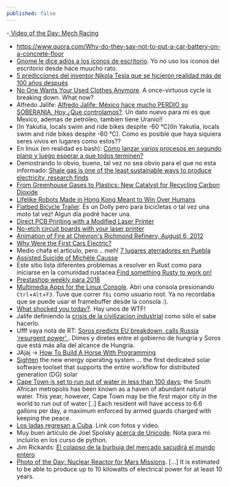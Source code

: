 ```yaml
---
published: false
---
```

-[ Video of the Day: Mech Racing]()
- https://www.quora.com/Why-do-they-say-not-to-put-a-car-battery-on-a-concrete-floor
- [Gnome le dice adiós a los íconos de escritorio](http://www.omgubuntu.co.uk/2018/01/gnome-desktop-icons-removed-3-28). Yo no uso los iconos del escritorio desde hace muucho rato.
- [5 predicciones del inventor Nikola Tesla que se hicieron realidad más de 100 años después](http://www.bbc.com/mundo/noticias-42669125)
- [No One Wants Your Used Clothes Anymore](https://www.bloomberg.com/view/articles/2018-01-15/no-one-wants-your-used-clothes-anymore).  A once-virtuous cycle is breaking down. What now? 
- Alfredo Jalife: [Alfredo Jalife: México hace mucho PERDIO su SOBERANIA. Hoy ¿Que controlamos?](https://www.youtube.com/watch?v=nZGZdsQRuQ4). Un dato nuevo para mi es que Mexico, ademas de petróleo, tambien tiene Uranio!!
- [In Yakutia, locals swim and ride bikes despite -60 °C](In Yakutia, locals swim and ride bikes despite -60 °C). Como es posible que haya siquiera seres vivos en lugares como estos??
- En linux (en realidad es bash):  [Cómo lanzar varios procesos en segundo planp y luego esperar a que todos terminen?](https://stackoverflow.com/questions/14254118/waiting-for-background-processes-to-finish-before-exiting-script)
- Demostrando lo obvio, bueno, tal vez no sea obvio para el que no esta informado: [Shale gas is one of the least sustainable ways to produce electricity, research finds](https://phys.org/news/2018-01-shale-gas-sustainable-ways-electricity.html)
- [From Greenhouse Gases to Plastics: New Catalyst for Recycling Carbon Dioxide](https://www.pddnet.com/news/2018/01/greenhouse-gases-plastics-new-catalyst-recycling-carbon-dioxide)
- [ Lifelike Robots Made in Hong Kong Meant to Win Over Humans](https://www.pddnet.com/news/2018/01/lifelike-robots-made-hong-kong-meant-win-over-humans)
- [Flatbed Bicycle Trailer](http://www.instructables.com/id/Flatbed-Bicycle-Trailer/). Es un Dolly pero para bicicletas o tal vez una moto tal vez! Algun día podré hacer una.
- [Direct PCB Printing with a Modified Laser Printer](https://www.youtube.com/watch?v=5FWUul62irY)
- [No-etch circuit boards with your laser printer](https://www.youtube.com/watch?v=mwwA1d2s2OQ)
- [Animation of Fire at Chevron's Richmond Refinery, August 6, 2012](https://www.youtube.com/watch?v=QiILbGbk8Qk)
- [Why Were the First Cars Electric?](https://www.youtube.com/watch?v=XlMFLPGUiQE)
- Medio chafa el articulo, pero .. meh! [7 lugares aterradores en Puebla](http://pueblados22.mx/7-lugares-aterradores-en-puebla/)
- [Assisted Suicide of Michèle Causse](https://www.youtube.com/watch?v=JfyxUO4ZsDo)
- Este sitio lista diferentes problemas a resolver en Rust como para iniciarse en la comunidad rustacea:[Find something Rusty to work on!](https://www.rustaceans.org/findwork/starters)
- [Prestashop weekly para 2018](http://build.prestashop.com/news/coreweekly-week-02-2018/)
- [Multimedia Apps for the Linux Console](https://www.linux.com/learn/intro-to-linux/2018/1/multimedia-apps-linux-console). Abri una consola presionando `Ctrl`+`Alt`+`F3`. Tuve que correr `fbi` como usuario root. Ya no recordaba que se puede usar el framebuffer desde la consola :).
- [What shocked you today?](https://www.quora.com/What-shocked-you-today). Hay unos de WTF!
- Jalife definiendo la [crisis de la civilizacion industrial](https://www.youtube.com/watch?v=O_MrHEMM8co) como sólo el sabe hacerlo.
- Ufff vaya nota de RT: [ Soros predicts EU breakdown, calls Russia ‘resurgent power’ ](https://www.rt.com/news/416260-soros-eu-collapse-russia/). Dimes y diretes entre el gobierno de hungría y Soros que está más alla del alcance de Hungría.
- JAjaj -> [How To Build A Horse With Programming](https://blog.toggl.com/build-horse-programming/)
- [Sighten](https://www.sighten.io/) the new energy operating system ... the first dedicated solar software toolset that supports the entire workflow for distributed generation (DG) solar
- [Cape Town is set to run out of water in less than 100 days](http://www.sciencealert.com/cape-town-south-africa-is-set-to-run-out-of-water-in-less-than-100-days-day-zero); the South African metropolis has been known as a haven of abundant natural water. This year, however, Cape Town may be the first major city in the world to run out of water [..] Each resident will have access to 6.6 gallons per day, a maximum enforced by armed guards charged with keeping the peace.
- [Los ladas regresan a Cuba](http://www.acn.cu/cuba/31582-regresan-los-ladas-a-cuba-fotos-y-video). Link con fotos y video.
- Muy buen artículo de Joel Spolsky [acerca de Unicode](https://www.joelonsoftware.com/2003/10/08/the-absolute-minimum-every-software-developer-absolutely-positively-must-know-about-unicode-and-character-sets-no-excuses/). Nota para mi: incluirlo en los curso de python.
- Jim Rickards: [El colapso de la burbuja del mercado sacudirá el mundo entero](https://actualidad.rt.com/actualidad/260399-colapso-burbuja-mercado-sacudir)
- [ Photo of the Day: Nuclear Reactor for Mars Missions](https://www.pddnet.com/news/2018/01/photo-day-nuclear-reactor-mars-missions). [...] It is estimated to be able to produce up to 10 kilowatts of electrical power for at least 10 years.

